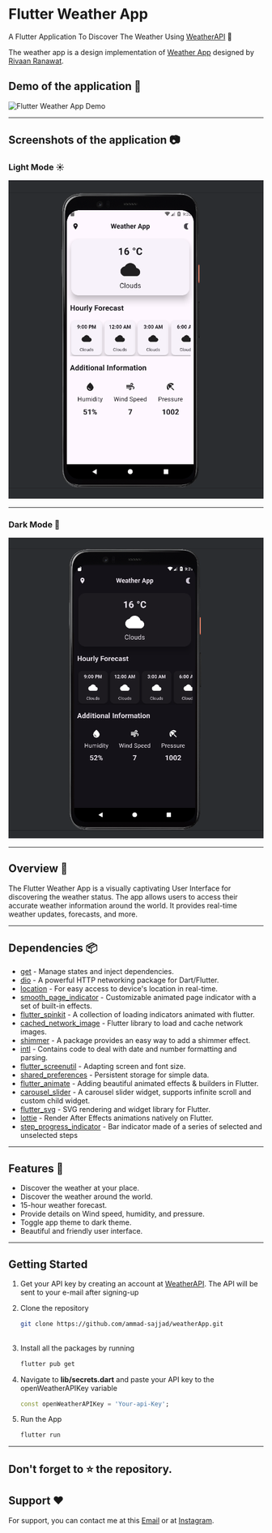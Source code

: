 # Flutter Weather App

A Flutter Application To Discover The Weather Using [WeatherAPI](https://openweathermap.org/api) 🚀<br>

The weather app is a design implementation of [Weather App](https://youtu.be/CzRQ9mnmh44?si=9ewo3LMP3R5WlqQk) designed by [Rivaan Ranawat](https://github.com/RivaanRanawat).


## Demo of the application 🎥
![Flutter Weather App Demo](https://github.com/AbdQader/flutter_weather_app/assets/64075836/7cbccfc6-1d2d-4a55-8297-df97ef6ec787)

---

## Screenshots of the application 📷

### Light Mode ☀

![LightMode](https://github.com/ammad-sajjad/weatherApp/blob/804b276f7ffc235b0cb47d6c321fd7f562425133/Screenshots/Light%20mode.png)

---
### Dark Mode 🌙

![DarkMode](https://github.com/ammad-sajjad/weatherApp/blob/804b276f7ffc235b0cb47d6c321fd7f562425133/Screenshots/Dark%20mode.png)

---

## Overview 📙
The Flutter Weather App is a visually captivating User Interface for discovering the weather status. The app allows users to access their accurate weather information around the world. It provides real-time weather updates, forecasts, and more.

---
## Dependencies 📦️

- [get](https://pub.dev/packages/get) - Manage states and inject dependencies.
- [dio](https://pub.dev/packages/dio) - A powerful HTTP networking package for Dart/Flutter.
- [location](https://pub.dev/packages/location) - For easy access to device's location in real-time.
- [smooth_page_indicator](https://pub.dev/packages/smooth_page_indicator) - Customizable animated page indicator with a set of built-in effects.
- [flutter_spinkit](https://pub.dev/packages/flutter_spinkit) - A collection of loading indicators animated with flutter.
- [cached_network_image](https://pub.dev/packages/cached_network_image) - Flutter library to load and cache network images.
- [shimmer](https://pub.dev/packages/shimmer) - A package provides an easy way to add a shimmer effect.
- [intl](https://pub.dev/packages/intl) - Contains code to deal with date and number formatting and parsing.
- [flutter_screenutil](https://pub.dev/packages/flutter_screenutil) - Adapting screen and font size.
- [shared_preferences](https://pub.dev/packages/shared_preferences) - Persistent storage for simple data.
- [flutter_animate](https://pub.dev/packages/flutter_animate) - Adding beautiful animated effects & builders in Flutter.
- [carousel_slider](https://pub.dev/packages/carousel_slider) - A carousel slider widget, supports infinite scroll and custom child widget.
- [flutter_svg](https://pub.dev/packages/flutter_svg) - SVG rendering and widget library for Flutter.
- [lottie](https://pub.dev/packages/lottie) - Render After Effects animations natively on Flutter.
- [step_progress_indicator](https://pub.dev/packages/step_progress_indicator) - Bar indicator made of a series of selected and unselected steps

---

## Features 🌟

- Discover the weather at your place.
- Discover the weather around the world.
- 15-hour weather forecast.
- Provide details on Wind speed, humidity, and pressure.
- Toggle app theme to dark theme.
- Beautiful and friendly user interface.

---

## Getting Started
1. Get your API key by creating an account at [WeatherAPI](https://openweathermap.org/api). The API will be sent to your e-mail after signing-up
2. Clone the repository

   ```sh
   git clone https://github.com/ammad-sajjad/weatherApp.git
             
   ```
3. Install all the packages by running
   ```sh
   flutter pub get
   ```
4. Navigate to **lib/secrets.dart** and paste your API key to the openWeatherAPIKey variable
   ```dart
   const openWeatherAPIKey = 'Your-api-Key';
   ```
5. Run the App
   ```dart
   flutter run
   ```
---

## Don't forget to :star: the repository.

## Support ❤️
For support, you can contact me at this [Email](ammadsajjad40@gmail.com) or at [Instagram](https://www.instagram.com/ammad__sajjad_/).
